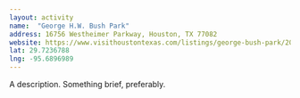 ```yaml
---
layout: activity
name:  "George H.W. Bush Park"
address: 16756 Westheimer Parkway, Houston, TX 77082
website: https://www.visithoustontexas.com/listings/george-bush-park/20131/
lat: 29.7236788
lng: -95.6896989
---
```


A description. Something brief, preferably.
